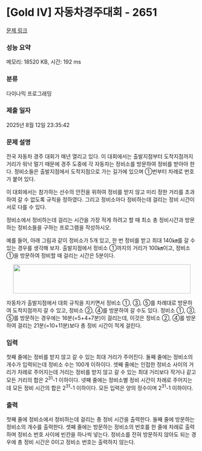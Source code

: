 # [Gold IV] 자동차경주대회 - 2651 

[문제 링크](https://www.acmicpc.net/problem/2651) 

### 성능 요약

메모리: 18520 KB, 시간: 192 ms

### 분류

다이나믹 프로그래밍

### 제출 일자

2025년 8월 12일 23:35:42

### 문제 설명

<p>전국 자동차 경주 대회가 매년 열리고 있다. 이 대회에서는 출발지점부터 도착지점까지 거리가 워낙 멀기 때문에 경주 도중에 각 자동차는 정비소를 방문하여 정비를 받아야 한다. 정비소들은 출발지점에서 도착지점으로 가는 길가에 있으며 ①번부터 차례로 번호가 붙어 있다.</p>

<p>이 대회에서는 참가하는 선수의 안전을 위하여 정비를 받지 않고 미리 정한 거리를 초과하여 갈 수 없도록 규칙을 정하였다. 그리고 정비소마다 정비하는데 걸리는 정비 시간이 서로 다를 수 있다.</p>

<p>정비소에서 정비하는데 걸리는 시간을 가장 적게 하려고 할 때 최소 총 정비시간과 방문하는 정비소들을 구하는 프로그램을 작성하시오.</p>

<p>예를 들어, 아래 그림과 같이 정비소가 5개 있고, 한 번 정비를 받고 최대 140㎞를 갈 수 있는 경우를 생각해 보자. 출발지점에서 정비소 ①까지의 거리가 100㎞이고, 정비소 ①을 방문하여 정비할 때 걸리는 시간은 5분이다.</p>

<p style="text-align: center;"><img alt="" src="https://www.acmicpc.net/upload/images/qqB1K31YEMhSIXMVXxLe.png" style="width: 469px; height: 77px; "></p>

<p>자동차가 출발지점에서 대회 규칙을 지키면서 정비소 ①, ③, ⑤를 차례대로 방문하여 도착지점까지 갈 수 있고, 정비소 ②, ④를 방문하여 갈 수도 있다. 정비소 ①, ③, ⑤를 방문하는 경우에는 16분(=5+4+7분)이 걸리는데, 이것은 정비소 ②, ④를 방문하여 걸리는 21분(=10+11분)보다 총 정비 시간이 적게 걸린다.</p>

### 입력 

 <p>첫째 줄에는 정비를 받지 않고 갈 수 있는 최대 거리가 주어진다. 둘째 줄에는 정비소의 개수가 입력되는데 정비소 수는 100개 이하이다. 셋째 줄에는 인접한 정비소 사이의 거리가 차례로 주어지는데 거리는 정비를 받지 않고 갈 수 있는 최대 거리보다 작거나 같고 모든 거리의 합은 2<sup>31</sup>-1 이하이다. 넷째 줄에는 정비소별 정비 시간이 차례로 주어지는데 모든 정비 시간의 합은 2<sup>31</sup>-1 이하이다. 모든 입력은 양의 정수이며 2<sup>31</sup>-1 이하이다.</p>

### 출력 

 <p>첫째 줄에 정비소에서 정비하는데 걸리는 총 정비 시간을 출력한다. 둘째 줄에 방문하는 정비소의 개수를 출력한다. 셋째 줄에는 방문하는 정비소의 번호를 한 줄에 차례로 출력하며 정비소 번호 사이에 빈칸을 하나씩 넣는다. 정비소를 전혀 방문하지 않아도 되는 경우에 총 정비 시간은 0이고 정비소 번호는 출력하지 않는다.</p>

